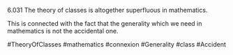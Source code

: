 6.031 The theory of classes is altogether superfluous in mathematics.

This is connected with the fact that the generality which we need in mathematics is not the accidental one.

#TheoryOfClasses #mathematics #connexion #Generality #class #Accident 